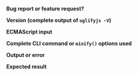**Bug report or feature request?**

<!-- Note: sub-optimal but correct code is not a bug -->

**Version (complete output of `uglifyjs -V`)**

<!-- This is often found in "node_modules/@fabiosantoscode/uglify-es/bin/uglifyjs" -->

**ECMAScript input**

<!--
    Valid ECMAScript code exhibiting the issue with
    `@fabiosantoscode/uglify-es` alone - without third party
    tools or libraries. Ideally the input should be as small
    as possible. Post a link to a gist if necessary.

    Issues without a reproducible test case will be closed.
-->

**Complete CLI command or `minify()` options used**

**Output or error**

**Expected result**
